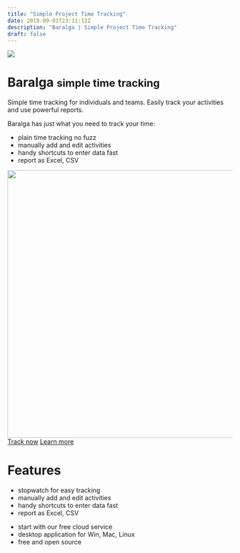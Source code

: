 ```yaml
---
title: "Simple Project Time Tracking"
date: 2019-09-01T23:11:13Z
description: "Baralga | Simple Project Time Tracking"
draft: false
---
```


<div class="px-2 px-lg-4 py-2 py-lg-5 text-center bg-white">
    <div class="row">
    <div class="col-sm-12 col-lg-6">
      <img class="d-block mx-auto mb-4" class="img-fluid" src="/baralga_192.png">
      <h1 class="display-5 fw-bold text-dark">Baralga <small class="text-secondary">simple time tracking</small></h1>
      <p class="lead mb-3 mt-3 text-dark">
      Simple time tracking for individuals and teams. Easily track your activities and use powerful reports.
      </p>
      <span class="lead mb-4 text-dark">Baralga has just what you need to track your time:</span>
      <div class="d-sm-flex justify-content-sm-center text-dark">
        <ul class="lead mb-4 text-dark text-start">
          <li>plain time tracking no fuzz</li>
          <li>manually add and edit activities</li>
          <li>handy shortcuts to enter data fast</li>
          <li>report as Excel, CSV</li>
        </ul>
      </div>
    </div>
    <div class="col-sm-12 col-lg-6">
      <img src="/baralga-app-tablet.gif" class="img-fluid" width="600"/>
    </div>
      <div class="py-2 d-grid gap-2 d-sm-flex justify-content-sm-center">
        <a href="https://baralga-app.tack.dev" class="btn btn-primary btn-lg px-4 gap-3"><i class="bi-play me-2"></i> Track now</a>
        <a href="#section-features" class="btn btn-outline-secondary btn-lg px-4">Learn more</a>
      </div>
    </div>
  </div>

<div class="px-4 py-3 my-5 text-center" id="section-features">
    <h1 class="display-5 fw-bold">Features</h1>
    <div class="row">
      <div class="d-sm-flex justify-content-sm-center">
        <ul class="lead mb-4 text-start me-4">
          <li>stopwatch for easy tracking</li>
          <li>manually add and edit activities</li>
          <li>handy shortcuts to enter data fast</li>
          <li>report as Excel, CSV</li>
        </ul>
        <ul class="lead mb-4 text-start">
          <li>start with our free cloud service</li>
          <li>desktop application for Win, Mac, Linux</li>
          <li>free and open source</li>
        </ul>
    </div>
    </div>
  </div>

